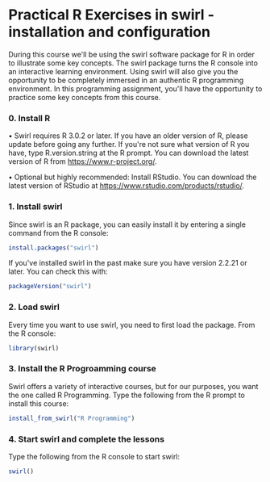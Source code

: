 # Practical R Exercises in swirl - installation and configuration
During this course we'll be using the swirl software package for R in order to illustrate some key concepts. The swirl package turns the R console into an interactive learning environment. Using swirl will also give you the opportunity to be completely immersed in an authentic R programming environment. In this programming assignment, you'll have the opportunity to practice some key concepts from this course.

### 0. Install R
• Swirl requires R 3.0.2 or later. If you have an older version of R, please update before going any further. If you're not sure what version of R you have, type R.version.string at the R prompt. You can download the latest version of R from https://www.r-project.org/.   

• Optional but highly recommended: Install RStudio. You can download the latest version of RStudio at https://www.rstudio.com/products/rstudio/.

### 1. Install swirl
Since swirl is an R package, you can easily install it by entering a single command from the R console:
```r
install.packages("swirl")
```
If you've installed swirl in the past make sure you have version 2.2.21 or later. You can check this with:
```r
packageVersion("swirl")
```
### 2. Load swirl
Every time you want to use swirl, you need to first load the package. From the R console:
```r
library(swirl)
```
### 3. Install the R Progroamming course
Swirl offers a variety of interactive courses, but for our purposes, you want the one called R Programming. Type the following from the R prompt to install this course:
```r
install_from_swirl("R Programming")
```
### 4. Start swirl and complete the lessons
Type the following from the R console to start swirl:
```r
swirl()
```
